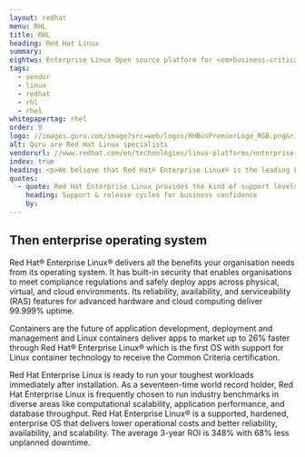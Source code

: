 ```yaml
---
layout: redhat
menu: RHL
title: RHL
heading: Red Hat Linux
summary:
eightws: Enterprise Linux Open source platform for <em>business-critical</em> computing
tags:
  - vendor
  - linux
  - redhat
  - rhl
  - rhel
whitepapertag: rhel
order: 9
logo: //images.quru.com/image?src=web/logos/RHBusPremierLogo_RGB.png&right=0.37813&bottom=0.47826&left=0.13438&top=0.10145
alt: Quru are Red Hat Linux specialists
vendorurl: //www.redhat.com/en/technologies/linux-platforms/enterprise-linux
index: true
heading: <p>We believe that Red Hat® Enterprise Linux® is the leading Linux operating system for enterprises. It powers the applications that run businesses in multiple environments, all backed by Red Hat’s support. </p><p>That&rsquo;s why 90% of Fortune Global 500 companies utilise Red Hat and why we recommend it.</p>
quotes:
  - quote: Red Hat Enterprise Linux provides the kind of support levels and hardened release cycles that give businesses confidence in security and stability in this key part of their IT infrastructure.
    heading: Support & release cycles for business confidence
    by: 
---
```


## Then enterprise operating system

Red Hat® Enterprise Linux® delivers all the benefits your organisation needs from its operating system. It has built-in security that enables organisations to meet compliance regulations and safely deploy apps across physical, virtual, and cloud environments. Its reliability, availability, and serviceability (RAS) features for advanced hardware and cloud computing deliver 99.999% uptime.

Containers are the future of application development, deployment and management and Linux containers deliver apps to market up to 26% faster through Red Hat® Enterprise Linux® which is the first OS with support for Linux container technology to receive the Common Criteria certification. 

Red Hat Enterprise Linux is ready to run your toughest workloads immediately after installation. As a seventeen-time world record holder, Red Hat Enterprise Linux is frequently chosen to run industry benchmarks in diverse areas like computational scalability, application performance, and database throughput. Red Hat Enterprise Linux® is a supported, hardened, enterprise OS that delivers lower operational costs and better reliability, availability, and scalability. The average 3-year ROI is 348% with 68% less unplanned downtime. 
